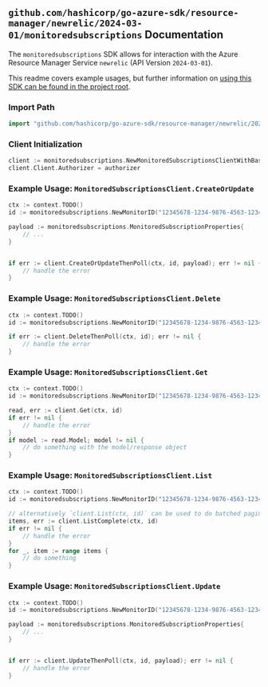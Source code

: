 
## `github.com/hashicorp/go-azure-sdk/resource-manager/newrelic/2024-03-01/monitoredsubscriptions` Documentation

The `monitoredsubscriptions` SDK allows for interaction with the Azure Resource Manager Service `newrelic` (API Version `2024-03-01`).

This readme covers example usages, but further information on [using this SDK can be found in the project root](https://github.com/hashicorp/go-azure-sdk/tree/main/docs).

### Import Path

```go
import "github.com/hashicorp/go-azure-sdk/resource-manager/newrelic/2024-03-01/monitoredsubscriptions"
```


### Client Initialization

```go
client := monitoredsubscriptions.NewMonitoredSubscriptionsClientWithBaseURI("https://management.azure.com")
client.Client.Authorizer = authorizer
```


### Example Usage: `MonitoredSubscriptionsClient.CreateOrUpdate`

```go
ctx := context.TODO()
id := monitoredsubscriptions.NewMonitorID("12345678-1234-9876-4563-123456789012", "example-resource-group", "monitorValue")

payload := monitoredsubscriptions.MonitoredSubscriptionProperties{
	// ...
}


if err := client.CreateOrUpdateThenPoll(ctx, id, payload); err != nil {
	// handle the error
}
```


### Example Usage: `MonitoredSubscriptionsClient.Delete`

```go
ctx := context.TODO()
id := monitoredsubscriptions.NewMonitorID("12345678-1234-9876-4563-123456789012", "example-resource-group", "monitorValue")

if err := client.DeleteThenPoll(ctx, id); err != nil {
	// handle the error
}
```


### Example Usage: `MonitoredSubscriptionsClient.Get`

```go
ctx := context.TODO()
id := monitoredsubscriptions.NewMonitorID("12345678-1234-9876-4563-123456789012", "example-resource-group", "monitorValue")

read, err := client.Get(ctx, id)
if err != nil {
	// handle the error
}
if model := read.Model; model != nil {
	// do something with the model/response object
}
```


### Example Usage: `MonitoredSubscriptionsClient.List`

```go
ctx := context.TODO()
id := monitoredsubscriptions.NewMonitorID("12345678-1234-9876-4563-123456789012", "example-resource-group", "monitorValue")

// alternatively `client.List(ctx, id)` can be used to do batched pagination
items, err := client.ListComplete(ctx, id)
if err != nil {
	// handle the error
}
for _, item := range items {
	// do something
}
```


### Example Usage: `MonitoredSubscriptionsClient.Update`

```go
ctx := context.TODO()
id := monitoredsubscriptions.NewMonitorID("12345678-1234-9876-4563-123456789012", "example-resource-group", "monitorValue")

payload := monitoredsubscriptions.MonitoredSubscriptionProperties{
	// ...
}


if err := client.UpdateThenPoll(ctx, id, payload); err != nil {
	// handle the error
}
```
